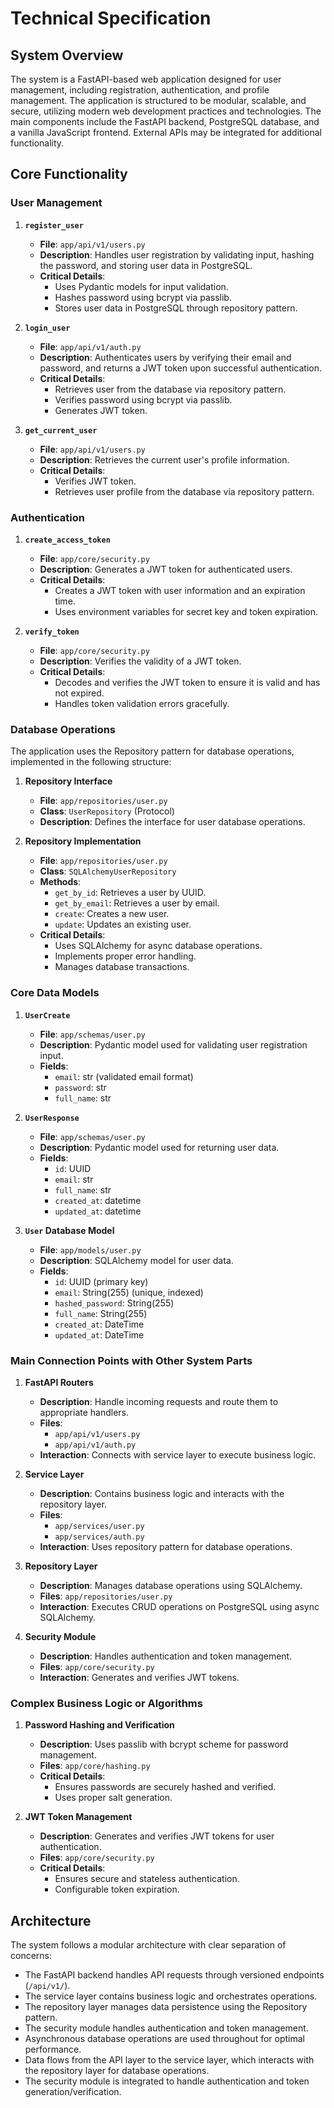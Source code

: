# Technical Specification

## System Overview
The system is a FastAPI-based web application designed for user management, including registration, authentication, and profile management. The application is structured to be modular, scalable, and secure, utilizing modern web development practices and technologies. The main components include the FastAPI backend, PostgreSQL database, and a vanilla JavaScript frontend. External APIs may be integrated for additional functionality.

## Core Functionality
### User Management
1. **`register_user`**
   - **File**: `app/api/v1/users.py`
   - **Description**: Handles user registration by validating input, hashing the password, and storing user data in PostgreSQL.
   - **Critical Details**: 
     - Uses Pydantic models for input validation.
     - Hashes password using bcrypt via passlib.
     - Stores user data in PostgreSQL through repository pattern.

2. **`login_user`**
   - **File**: `app/api/v1/auth.py`
   - **Description**: Authenticates users by verifying their email and password, and returns a JWT token upon successful authentication.
   - **Critical Details**: 
     - Retrieves user from the database via repository pattern.
     - Verifies password using bcrypt via passlib.
     - Generates JWT token.

3. **`get_current_user`**
   - **File**: `app/api/v1/users.py`
   - **Description**: Retrieves the current user's profile information.
   - **Critical Details**: 
     - Verifies JWT token.
     - Retrieves user profile from the database via repository pattern.

### Authentication
1. **`create_access_token`**
   - **File**: `app/core/security.py`
   - **Description**: Generates a JWT token for authenticated users.
   - **Critical Details**: 
     - Creates a JWT token with user information and an expiration time.
     - Uses environment variables for secret key and token expiration.

2. **`verify_token`**
   - **File**: `app/core/security.py`
   - **Description**: Verifies the validity of a JWT token.
   - **Critical Details**: 
     - Decodes and verifies the JWT token to ensure it is valid and has not expired.
     - Handles token validation errors gracefully.

### Database Operations
The application uses the Repository pattern for database operations, implemented in the following structure:

1. **Repository Interface**
   - **File**: `app/repositories/user.py`
   - **Class**: `UserRepository` (Protocol)
   - **Description**: Defines the interface for user database operations.

2. **Repository Implementation**
   - **File**: `app/repositories/user.py`
   - **Class**: `SQLAlchemyUserRepository`
   - **Methods**:
     - `get_by_id`: Retrieves a user by UUID.
     - `get_by_email`: Retrieves a user by email.
     - `create`: Creates a new user.
     - `update`: Updates an existing user.
   - **Critical Details**: 
     - Uses SQLAlchemy for async database operations.
     - Implements proper error handling.
     - Manages database transactions.

### Core Data Models
1. **`UserCreate`**
   - **File**: `app/schemas/user.py`
   - **Description**: Pydantic model used for validating user registration input.
   - **Fields**: 
     - `email`: str (validated email format)
     - `password`: str
     - `full_name`: str

2. **`UserResponse`**
   - **File**: `app/schemas/user.py`
   - **Description**: Pydantic model used for returning user data.
   - **Fields**: 
     - `id`: UUID
     - `email`: str
     - `full_name`: str
     - `created_at`: datetime
     - `updated_at`: datetime

3. **`User` Database Model**
   - **File**: `app/models/user.py`
   - **Description**: SQLAlchemy model for user data.
   - **Fields**:
     - `id`: UUID (primary key)
     - `email`: String(255) (unique, indexed)
     - `hashed_password`: String(255)
     - `full_name`: String(255)
     - `created_at`: DateTime
     - `updated_at`: DateTime

### Main Connection Points with Other System Parts
1. **FastAPI Routers**
   - **Description**: Handle incoming requests and route them to appropriate handlers.
   - **Files**: 
     - `app/api/v1/users.py`
     - `app/api/v1/auth.py`
   - **Interaction**: Connects with service layer to execute business logic.

2. **Service Layer**
   - **Description**: Contains business logic and interacts with the repository layer.
   - **Files**:
     - `app/services/user.py`
     - `app/services/auth.py`
   - **Interaction**: Uses repository pattern for database operations.

3. **Repository Layer**
   - **Description**: Manages database operations using SQLAlchemy.
   - **Files**: `app/repositories/user.py`
   - **Interaction**: Executes CRUD operations on PostgreSQL using async SQLAlchemy.

4. **Security Module**
   - **Description**: Handles authentication and token management.
   - **Files**: `app/core/security.py`
   - **Interaction**: Generates and verifies JWT tokens.

### Complex Business Logic or Algorithms
1. **Password Hashing and Verification**
   - **Description**: Uses passlib with bcrypt scheme for password management.
   - **Files**: `app/core/hashing.py`
   - **Critical Details**: 
     - Ensures passwords are securely hashed and verified.
     - Uses proper salt generation.

2. **JWT Token Management**
   - **Description**: Generates and verifies JWT tokens for user authentication.
   - **Files**: `app/core/security.py`
   - **Critical Details**: 
     - Ensures secure and stateless authentication.
     - Configurable token expiration.

## Architecture
The system follows a modular architecture with clear separation of concerns:
- The FastAPI backend handles API requests through versioned endpoints (`/api/v1/`).
- The service layer contains business logic and orchestrates operations.
- The repository layer manages data persistence using the Repository pattern.
- The security module handles authentication and token management.
- Asynchronous database operations are used throughout for optimal performance.
- Data flows from the API layer to the service layer, which interacts with the repository layer for database operations.
- The security module is integrated to handle authentication and token generation/verification.